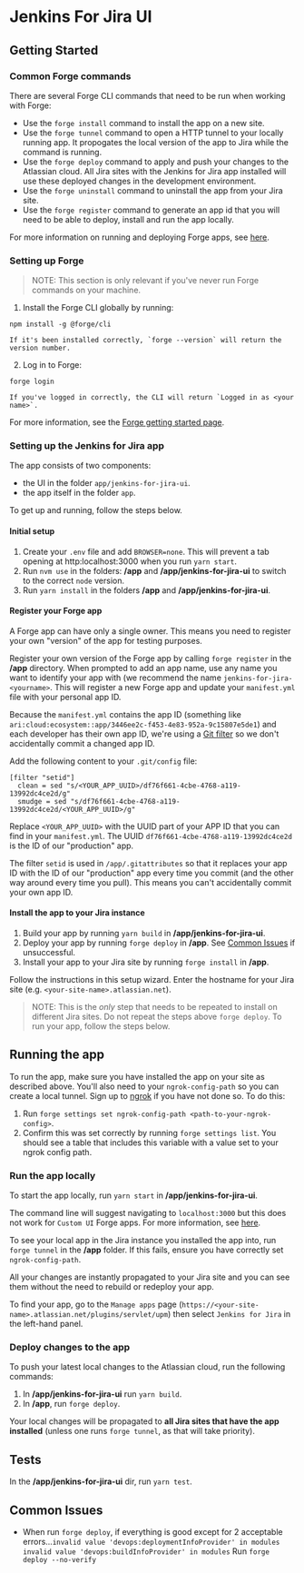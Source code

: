 # Jenkins For Jira UI

## Getting Started

### Common Forge commands
There are several Forge CLI commands that need to be run when working with Forge:

- Use the `forge install` command to install the app on a new site.
- Use the `forge tunnel` command to open a HTTP tunnel to your locally running app. It propogates the local version of the app to Jira while the command is running.
- Use the `forge deploy` command to apply and push your changes to the Atlassian cloud. All Jira sites with the Jenkins for Jira app installed will use these deployed changes in the development environment.
- Use the `forge uninstall` command to uninstall the app from your Jira site.
- Use the `forge register` command to generate an app id that you will need to be able to deploy, install and run the app locally.

For more information on running and deploying Forge apps, see [here](https://developer.atlassian.com/platform/forge/build-a-hello-world-app-in-jira/#deploy-app-changes).

### Setting up Forge

> NOTE: This section is only relevant if you've never run Forge commands on your machine.

1. Install the Forge CLI globally by running:
```
npm install -g @forge/cli
```

    If it's been installed correctly, `forge --version` will return the version number.

2. Log in to Forge:
```
forge login
```

    If you've logged in correctly, the CLI will return `Logged in as <your name>`.

For more information, see the [Forge getting started page](https://developer.atlassian.com/platform/forge/getting-started/).

### Setting up the Jenkins for Jira app

The app consists of two components:

* the UI in the folder `app/jenkins-for-jira-ui`.
* the app itself in the folder `app`.

To get up and running, follow the steps below.

#### Initial setup

1. Create your `.env` file and add `BROWSER=none`. This will prevent a tab opening at http:localhost:3000 when you run `yarn start`.
2. Run `nvm use` in the folders: **/app** and **/app/jenkins-for-jira-ui** to switch to the correct `node` version.
3. Run `yarn install` in the folders **/app** and **/app/jenkins-for-jira-ui**.

#### Register your Forge app

A Forge app can have only a single owner. This means you need to register your own "version" of the app for testing purposes.

Register your own version of the Forge app by calling `forge register` in the **/app** directory. When prompted to add an app name, use any name you want to identify your app with (we recommend the name `jenkins-for-jira-<yourname>`. This will register a new Forge app and update your `manifest.yml` file with your personal app ID.

Because the `manifest.yml` contains the app ID (something like `ari:cloud:ecosystem::app/3446ee2c-f453-4e83-952a-9c15807e5de1`) and each developer has their own app ID, we're using a [Git filter](https://bignerdranch.com/blog/git-smudge-and-clean-filters-making-changes-so-you-dont-have-to/) so we don't accidentally commit a changed app ID.

Add the following content to your `.git/config` file:

```
[filter "setid"]
  clean = sed "s/<YOUR_APP_UUID>/df76f661-4cbe-4768-a119-13992dc4ce2d/g"
  smudge = sed "s/df76f661-4cbe-4768-a119-13992dc4ce2d/<YOUR_APP_UUID>/g"
```

Replace `<YOUR_APP_UUID>` with the UUID part of your APP ID that you can find in your `manifest.yml`. The UUID `df76f661-4cbe-4768-a119-13992dc4ce2d` is the ID of our "production" app.

The filter `setid` is used in `/app/.gitattributes` so that it replaces your app ID with the ID of our "production" app every time you commit (and the other way around every time you pull). This means you can't accidentally commit your own app ID.

#### Install the app to your Jira instance

1. Build your app by running `yarn build` in **/app/jenkins-for-jira-ui**.
2. Deploy your app by running `forge deploy` in **/app**. See [Common Issues](#common-issues) if unsuccessful.
3. Install your app to your Jira site by running `forge install` in **/app**.

Follow the instructions in this setup wizard. Enter the hostname for your Jira site (e.g. `<your-site-name>.atlassian.net`).

> NOTE: This is the *only* step that needs to be repeated to install on different Jira sites. Do not repeat the steps above `forge deploy`. To run your app, follow the steps below.

## Running the app
To run the app, make sure you have installed the app on your site as described above. You'll also need to your `ngrok-config-path` so you can create a local tunnel. Sign up to [ngrok](https://ngrok.com/) if you have not done so. To do this:
1. Run `forge settings set ngrok-config-path <path-to-your-ngrok-config>`.
2. Confirm this was set correctly by running `forge settings list`. You should see a table that includes this variable with a value set to your ngrok config path.

### Run the app locally

To start the app locally, run `yarn start` in **/app/jenkins-for-jira-ui**.

The command line will suggest navigating to `localhost:3000` but this does not work for `Custom UI` Forge apps. For more information, see [here](https://community.developer.atlassian.com/t/forge-tunneling-customui-with-ui-resolver-error-cannot-read-property-callbridge-of-undefined/47010/3).

To see your local app in the Jira instance you installed the app into, run `forge tunnel` in the **/app** folder. If this fails, ensure you have correctly set `ngrok-config-path`. 

All your changes are instantly propagated to your Jira site and you can see them without the need to rebuild or redeploy your app.

To find your app, go to the `Manage apps` page (`https://<your-site-name>.atlassian.net/plugins/servlet/upm`) then select `Jenkins for Jira` in the left-hand panel.

### Deploy changes to the app

To push your latest local changes to the Atlassian cloud, run the following commands:

1. In **/app/jenkins-for-jira-ui** run `yarn build`.
2. In **/app**, run `forge deploy`.

Your local changes will be propagated to **all Jira sites that have the app installed** (unless one runs `forge tunnel`, as that will take priority).


## Tests

In the **/app/jenkins-for-jira-ui** dir, run `yarn test`.

## Common Issues

- When run `forge deploy`, if everything is good except for 2 acceptable errors...`invalid value 'devops:deploymentInfoProvider' in modules`
`invalid value 'devops:buildInfoProvider' in modules` 
  Run `forge deploy --no-verify`